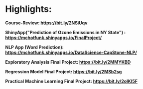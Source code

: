 # Highlights:

**Course-Review: https://bit.ly/2NSiUqv**

**ShinyApp("Prediction of Ozone Emissions in NY State") : https://mchotfunk.shinyapps.io/FinalProject/**

**NLP App (Word Prediction): https://mchotfunk.shinyapps.io/DataScience-CapStone-NLP/**

**Exploratory Analysis Final Project: https://bit.ly/2MMYKBD**

**Regression Model Final Project: https://bit.ly/2MSb2sg**

**Practical Machine Learning Final Project: https://bit.ly/2oIKI5F**
